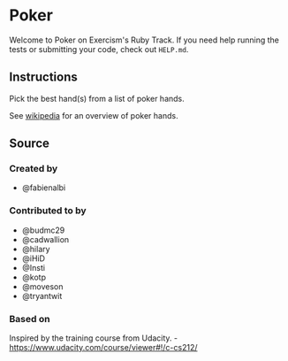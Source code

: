 # Poker

Welcome to Poker on Exercism's Ruby Track.
If you need help running the tests or submitting your code, check out `HELP.md`.

## Instructions

Pick the best hand(s) from a list of poker hands.

See [wikipedia](https://en.wikipedia.org/wiki/List_of_poker_hands) for an
overview of poker hands.

## Source

### Created by

- @fabienalbi

### Contributed to by

- @budmc29
- @cadwallion
- @hilary
- @iHiD
- @Insti
- @kotp
- @moveson
- @tryantwit

### Based on

Inspired by the training course from Udacity. - https://www.udacity.com/course/viewer#!/c-cs212/